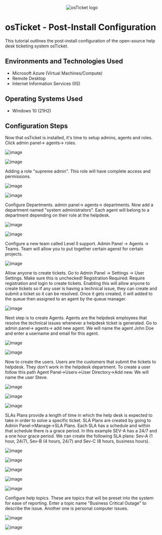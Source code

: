 <p align="center">
<img src="https://i.imgur.com/Clzj7Xs.png" alt="osTicket logo"/>
</p>

<h1>osTicket - Post-Install Configuration</h1>
This tutorial outlines the post-install configuration of the open-source help desk ticketing system osTicket.<br />




<h2>Environments and Technologies Used</h2>

- Microsoft Azure (Virtual Machines/Compute)
- Remote Desktop
- Internet Information Services (IIS)

<h2>Operating Systems Used </h2>

- Windows 10</b> (21H2)


<h2>Configuration Steps</h2>

Now that osTicket is installed, it's time to setup admins, agents and roles. Click admin panel-> agents-> roles. 

![image](https://github.com/AntIT-1/post-install-config/assets/141161539/7a840fb7-fe44-454d-95d8-0ce3e49acd85)

![image](https://github.com/AntIT-1/post-install-config/assets/141161539/e535af9f-c239-4c6d-8143-ab0175ca6268)



Adding a role "supreme admin". This role will have complete access and permissions. 

![image](https://github.com/AntIT-1/post-install-config/assets/141161539/a3316c42-5bf5-4282-b0f0-0acc59cd9c23)

![image](https://github.com/AntIT-1/post-install-config/assets/141161539/35eb5afe-0fff-4f2c-affe-8713ca55a7ea)



Configure Departments. admin panel-> agents-> departments. Now add a department named "system administrators". Each agent will belong to a department depending on their role at the helpdesk. 

![image](https://github.com/AntIT-1/post-install-config/assets/141161539/01ee806b-1b2f-46a9-9c71-675cf76c8147)

![image](https://github.com/AntIT-1/post-install-config/assets/141161539/90a5794a-ecc2-4d60-be4a-a49e52ab65ea)



Configure a new team called Level II support. Admin Panel -> Agents -> Teams. Team will allow you to put together certain agenst for certain projects.

![image](https://github.com/AntIT-1/post-install-config/assets/141161539/c8fca03a-9aac-4b27-993d-516b1e112399)


Allow anyone to create tickets. Go to Admin Panel -> Settings -> User Settings. Make sure this is unchecked! Registration Required: Require registration and login to create tickets. Enabling this will allow anyone to create tickets so if any user is having a technical issue, they can create and submit a ticket so it can be resolved. Once it gets created, it will added to the queue then assigned to an agent by the queue manager. 

![image](https://github.com/AntIT-1/post-install-config/assets/141161539/09b958ca-c772-4de2-a443-5d4877735ed3)



Next step is to create Agents. Agents are the helpdesk employees that resolve the technical issues whenever a helpdesk ticket is generated. Go to admin panel-> agents-> add new agent. We will name the agent John Doe and enter a username and email for this agent. 

![image](https://github.com/AntIT-1/post-install-config/assets/141161539/d21baee7-afff-40e1-9621-c4697fe64327)

![image](https://github.com/AntIT-1/post-install-config/assets/141161539/42f16ec8-c6e1-40e6-95e5-1c263a985b05)



Now to create the users. Users are the customers that submit the tickets to helpdesk. They don't work in the helpdesk department. To create a user follow this path Agent Panel->Users->User Directory->Add new. We will name the user Steve. 

![image](https://github.com/AntIT-1/post-install-config/assets/141161539/e36eea80-0b6d-438d-b7f3-54d62c221334)

![image](https://github.com/AntIT-1/post-install-config/assets/141161539/9ec4da1a-869e-40c8-9c23-0bf9ac645c29)

![image](https://github.com/AntIT-1/post-install-config/assets/141161539/8b095975-6e26-4791-a689-ae171029f016)






SLAs Plans provide a length of time in which the help desk is expected to take in order to solve a specific ticket. SLA Plans are created by going to Admin Panel->Manage->SLA Plans. Each SLA has a schedule and within that schedule there is a grace period. In this example SEV-A has a 24/7 and a one hour grace period. We can create the following SLA plans: Sev-A (1 hour, 24/7), Sev-B (4 hours, 24/7) and Sev-C (8 hours, business hours).


![image](https://github.com/AntIT-1/post-install-config/assets/141161539/03724ad0-ce83-4fee-803c-65b14a174a32)

![image](https://github.com/AntIT-1/post-install-config/assets/141161539/9c487b3c-b559-481e-b13e-ae9ac8e8f644)

![image](https://github.com/AntIT-1/post-install-config/assets/141161539/fc8368b4-e1c4-4b01-a38d-9f516c101d41)

![image](https://github.com/AntIT-1/post-install-config/assets/141161539/58b9c587-6e58-42e9-b3a8-7a859cad73cb)

![image](https://github.com/AntIT-1/post-install-config/assets/141161539/78fad4b3-99d0-43d7-bbb8-4cda7ab4a487)









Configure help topics. These are topics that will be preset into the system for ease of reporting. Enter a topic name "Business Critical Outage" to describe the issue. Another one is personal computer issues. 

![image](https://github.com/AntIT-1/post-install-config/assets/141161539/5a82c0ff-c6bf-48c7-950e-cbdcd1f6a15b)

![image](https://github.com/AntIT-1/post-install-config/assets/141161539/a307b13f-180f-44ee-a2ef-befb1008fe51)







